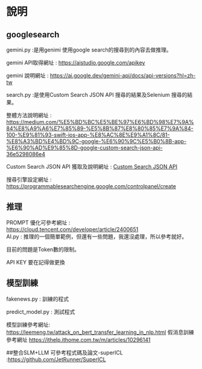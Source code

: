 # 說明
## googlesearch
gemini.py :是用genimi 使用google search的搜尋到的內容去做推理。

gemini API取得網址 : https://aistudio.google.com/apikey

gemini 說明網址 : https://ai.google.dev/gemini-api/docs/api-versions?hl=zh-tw

search.py :是使用Custom Search JSON API 搜尋的結果及Selenium 搜尋的結果。

整體方法說明網址 : https://medium.com/%E5%BD%BC%E5%BE%97%E6%BD%98%E7%9A%84%E8%A9%A6%E7%85%89-%E5%8B%87%E8%80%85%E7%9A%84-100-%E9%81%93-swift-ios-app-%E8%AC%8E%E9%A1%8C/81-%E8%A3%BD%E4%BD%9C-google-%E6%90%9C%E5%B0%8B-app-%E6%90%AD%E9%85%8D-google-custom-search-json-api-36e5298086e4

Custom Search JSON API 獲取及說明網址 : [Custom Search JSON API](https://developers.google.com/custom-search/v1/introduction?hl=zh-tw)

搜尋引擎設定網址 : https://programmablesearchengine.google.com/controlpanel/create

## 推理

PROMPT 優化可參考網址 : https://cloud.tencent.com/developer/article/2400651  
AI.py : 推理的一個簡單範例，但還有一些問題，我還沒處理，所以參考就好。

目前的問題是Token數的限制。

API KEY 要在記得做更換

## 模型訓練

fakenews.py : 訓練的程式

predict_model.py : 測試程式

模型訓練參考網址:
https://leemeng.tw/attack_on_bert_transfer_learning_in_nlp.html
假消息訓練參考網址
https://ithelp.ithome.com.tw/m/articles/10296141

##整合SLM+LLM
可參考程式碼及論文-superICL :https://github.com/JetRunner/SuperICL 
